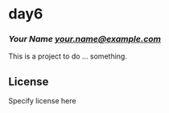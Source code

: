 # day6
### _Your Name <your.name@example.com>_

This is a project to do ... something.

## License

Specify license here

